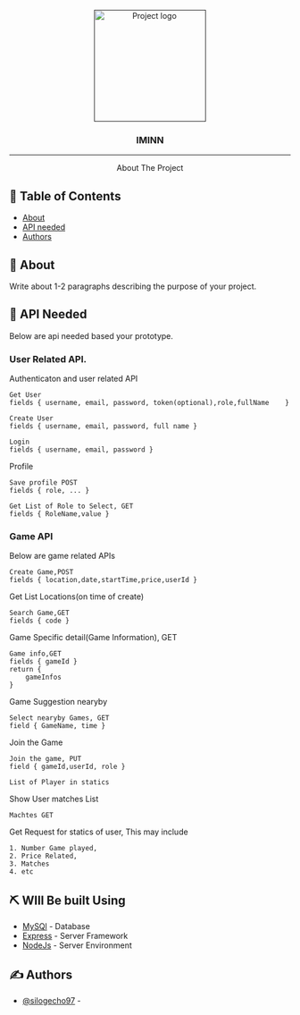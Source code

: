 <p align="center">
  <a href="" rel="noopener">
 <img width=200px height=200px src="https://i.imgur.com/6wj0hh6.jpg" alt="Project logo"></a>
</p>

<h3 align="center">IMINN</h3>



---

<p align="center"> About The Project
    <br> 
</p>

## 📝 Table of Contents

- [About](#about)
- [API needed ](#Api_needed)
- [Authors](#authors)

## 🧐 About <a name = "about"></a>

Write about 1-2 paragraphs describing the purpose of your project.

## 🏁 API Needed <a name = "api_needed"></a>

Below are api needed based your prototype. 

### User Related API.

Authenticaton and user related API

```
Get User
fields { username, email, password, token(optional),role,fullName    }
```

```
Create User
fields { username, email, password, full name }
```

```
Login
fields { username, email, password }
```


Profile
```
Save profile POST
fields { role, ... }
```

```
Get List of Role to Select, GET
fields { RoleName,value }
```



### Game  API

Below are game related APIs

```
Create Game,POST
fields { location,date,startTime,price,userId }
```
Get List Locations(on time of create)

```
Search Game,GET
fields { code }
```

Game Specific detail(Game Information), GET
```
Game info,GET
fields { gameId }
return {
    gameInfos
}
```

Game Suggestion nearyby
```
Select nearyby Games, GET
field { GameName, time }
```
Join the Game
```
Join the game, PUT
field { gameId,userId, role }

List of Player in statics

```
Show User matches List
```
Machtes GET
```

Get Request for statics of user,
This may include
```
1. Number Game played,
2. Price Related,
3. Matches 
4. etc
```

## ⛏️ WIll Be built Using <a name = "built_using"></a>

- [MySQl](https://www.mysql.com/) - Database
- [Express](https://expressjs.com/) - Server Framework
- [NodeJs](https://nodejs.org/en/) - Server Environment

## ✍️ Authors <a name = "authors"></a>

- [@silogecho97](https://github.com/silogecho97) - 


